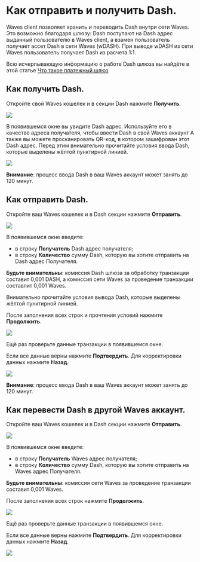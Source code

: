 # **Как отправить и получить Dash**.

Waves client позволяет хранить и переводить Dash внутри сети Waves. Это возможно благодаря шлюзу: Dash поступают на Dash адрес выданный пользователю в Waves client, а взамен пользователь получает ассет Dash в сети Waves (wDASH). При выводе wDASH из сети Waves пользователь получает Dash из расчета 1:1.

Всю исчерпывающую информацию о работе Dash шлюза вы найдёте в этой статье [Что такое платежный шлюз](/ru/frequently-asked-questions-faq/transfers-and-gateways/payment-gateway.md)

## **Как получить Dash**.

Откройте свой Waves кошелек и в секции Dash нажмите **Получить**.

![](/ru/_assets/dash_transfers_01.png)

В появившемся окне вы увидите Dash адрес.
Используйте его в качестве адреса получателя, чтобы ввести Dash в свой Waves аккаунт
А также вы можете просканировать QR-код, в котором зашифрован этот Dash адрес.
Перед этим внимательно прочитайте условия ввода Dash, которые выделены жёлтой пунктирной линией.

![](/ru/_assets/dash_transfers_02.png)

**Внимание**: процесс ввода Dash в ваш Waves аккаунт может занять до 120 минут.

## **Как отправить Dash**.

Откройте ваш Waves кошелек и в Dash секции нажмите **Отправить**.

![](/ru/_assets/dash_transfers_03.png)

В появившемся окне введите:

- в строку **Получатель** Dash адрес получателя;
- в строку **Количество** сумму Dash, которую вы хотите отправить на Dash адрес Получателя.

**Будьте внимательны**: комиссия Dash шлюза за обработку транзакции составит 0,001 DASH, а комиссия сети Waves за проведение транзакции составлит 0,001 Waves.

Внимательно прочитайте условия вывода Dash, которые выделены жёлтой пунктирной линией.

После заполнения всех строк и прочтения условий нажмите **Продолжить**.

![](/ru/_assets/dash_transfers_04.png)

Ещё раз проверьте данные транзакции в появившемся окне.

Если все данные верны нажмите **Подтвердить**. Для корректировки данных нажмите **Назад**.

![](/ru/_assets/dash_transfers_05.png)

**Внимание**: процесс ввода Dash в ваш Waves аккаунт может занять до 120 минут.

## **Как перевести Dash в другой Waves аккаунт**.

Откройте ваш Waves кошелек и в Dash секции нажмите **Отправить**.

![](/ru/_assets/dash_transfers_06.png)

В появившемся окне введите:

- в строку **Получатель** Waves адрес получателя;
- в строку **Количество** сумму Dash, которую вы хотите отправить на Waves адрес Получателя.

**Будьте внимательны**: комиссия сети Waves за проведение транзакции составит 0,001 Waves.

После заполнения всех строк нажмите **Продолжить**.

![](/ru/_assets/dash_transfers_07.png)

Ещё раз проверьте данные транзакции в появившемся окне.

Если все данные верны нажмите **Подтвердить**. Для корректировки данных нажмите **Назад**.

![](/ru/_assets/dash_transfers_08.png)
